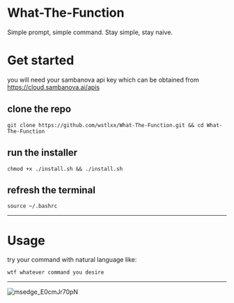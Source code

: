 # What-The-Function
Simple prompt, simple command. Stay simple, stay naive.

# Get started
you will need your sambanova api key which can be obtained from https://cloud.sambanova.ai/apis
## clone the repo
```
git clone https://github.com/wstlxx/What-The-Function.git && cd What-The-Function
```
## run the installer
```
chmod +x ./install.sh && ./install.sh
```
## refresh the terminal
```
source ~/.bashrc
```
---
# Usage
try your command with natural language like:
```
wtf whatever command you desire
```
---
![msedge_E0cmJr70pN](https://github.com/user-attachments/assets/bae64db5-b96c-46d9-ac84-17fc80e3007c)
